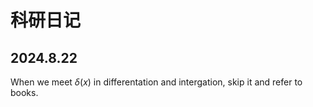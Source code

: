 # 科研日记
## 2024.8.22
When we meet $\delta(x)$ in differentation and intergation, skip it and refer to books.

